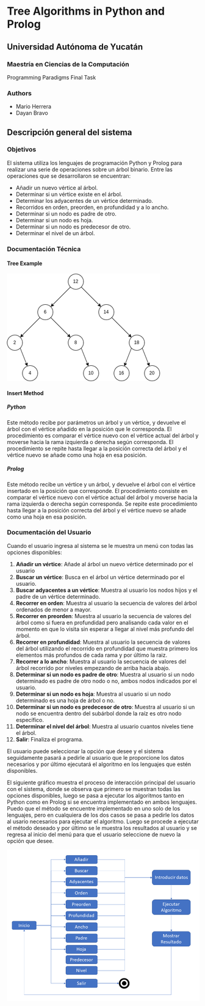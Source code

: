 # Tree Algorithms in Python and Prolog

## Universidad Autónoma de Yucatán

### Maestría en Ciencias de la Computación

Programming Paradigms Final Task

### Authors

* Mario Herrera
* Dayan Bravo

## Descripción general del sistema

### Objetivos

El sistema utiliza los lenguajes de programación Python y Prolog para realizar una serie de operaciones sobre un árbol binario. Entre las operaciones que se desarrollaron se encuentran:

* Añadir un nuevo vértice al árbol.
* Determinar si un vértice existe en el árbol.
* Determinar los adyacentes de un vértice determinado.
* Recorridos en orden, preorden, en profundidad y a lo ancho.
* Determinar si un nodo es padre de otro.
* Determinar si un nodo es hoja.
* Determinar si un nodo es predecesor de otro.
* Determinar el nivel de un árbol.

### Documentación Técnica

#### Tree Example

![Tree Example](./doc/tree_example.png "Tree Example")

#### Insert Method

##### Python

Este método recibe por parámetros un árbol y un vértice, y devuelve el árbol con el vértice añadido en la posición que le corresponda. El procedimiento es comparar el vértice nuevo con el vértice actual del árbol y moverse hacia la rama izquierda o derecha según corresponda. El procedimiento se repite hasta llegar a la posición correcta del árbol y el vértice nuevo se añade como una hoja en esa posición.

##### Prolog

Este método recibe un vértice y un árbol, y devuelve el árbol con el vértice insertado en la posición que corresponde. El procedimiento consiste en comparar el vértice nuevo con el vértice actual del árbol y moverse hacia la rama izquierda o derecha según corresponda. Se repite este procedimiento hasta llegar a la posición correcta del árbol y el vértice nuevo se añade como una hoja en esa posición.

### Documentación del Usuario

Cuando el usuario ingresa al sistema se le muestra un menú con todas las opciones disponibles:

1. **Añadir un vértice**: Añade al árbol un nuevo vértice determinado por el usuario
2. **Buscar un vértice**: Busca en el árbol un vértice determinado por el usuario.
3. **Buscar adyacentes a un vértice**: Muestra al usuario los nodos hijos y el padre de un vértice determinado.
4. **Recorrer en orden**: Muestra al usuario la secuencia de valores del árbol ordenados de menor a mayor.
5. **Recorrer en preorden**: Muestra al usuario la secuencia de valores del árbol como si fuera en profundidad pero analisando cada valor en el momento en que lo visita sin esperar a llegar al nivel más profundo del árbol.
6. **Recorrer en profundidad**: Muestra al usuario la secuencia de valores del árbol utilizando el recorrido en profundidad que muestra primero los elementos más profundos de cada rama y por último la raiz.
7. **Recorrer a lo ancho**: Muestra al usuario la secuencia de valores del árbol recorrido por niveles empezando de arriba hacía abajo.
8. **Determinar si un nodo es padre de otro**: Muestra al usuario si un nodo determinado es padre de otro nodo o no, ambos nodos indicados por el usuario.
9. **Determinar si un nodo es hoja**: Muestra al usuario si un nodo determinado es una hoja de árbol o no.
10. **Determinar si un nodo es predecesor de otro**: Muestra al usuario si un nodo se encuentra dentro del subárbol donde la raíz es otro nodo específico.
11. **Determinar el nivel del árbol**: Muestra al usuario cuantos niveles tiene el árbol.
12. **Salir**: Finaliza el programa.

El usuario puede seleccionar la opción que desee y el sistema seguidamente pasará a pedirle al usuario que le proporcione los datos necesarios y por último ejecutará el algoritmo en los lenguajes que estén disponibles.

El siguiente gráfico muestra el proceso de interacción principal del usuario con el sistema, donde se observa que primero se muestran todas las opciones disponibles, luego se pasa a ejecutar los algoritmos tanto en Python como en Prolog si se encuentra implementado en ambos lenguajes. Puedo que el método se encuentre implementado en uno solo de los lenguajes, pero en cualquiera de los dos casos se pasa a pedirle los datos al usario necesarios para ejecutar el algoritmo. Luego se procede a ejecutar el método deseado y por último se le muestra los resultados al usuario y se regresa al inicio del menú para que el usuario seleccione de nuevo la opción que desee.

![User Options](./doc/user_options.png "User Options")
